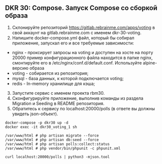 ## DKR 30: Compose. Запуск Compose со сборкой образа

1. Склонируйте репозиторий https://gitlab.rebrainme.com/apps/voting в свой аккаунт на gitlab.rebrainme.com с именем dkr-30-voting.
2. Напишите docker-compose.yml файл, который бы собирал приложение, запускал его и все требуемые зависимости:
* nginx - проксирует запросы на voting и доступен на хосте на порту 20000
пример конфигурационного файла находится в папке nginx, смонтируйте его в /etc/nginx/conf.d/default.conf.
Используйте alpine-версию образа
* voting - собирается из репозитория;
* mysql - база данных, к которой подключается voting;
* redis - In-memory хранилище для кэша;
3. Запустите сервис с именем проекта rbm30.
4. Сконфигурируйте приложение, выполнив команды из раздела Migration и Seeding в README репозитория.
5. Обратитесь к сервису по localhost:20000/polls (в ответе вы должны увидеть json-объект).

```
docker-compose -p dkr30 up -d
docker exec -it dkr30_voting_1 sh

/var/www/html # php artisan migrate --force
/var/www/html # php artisan db:seed --force
/var/www/html # php artisan polls:collect:status
/var/www/html # php vendor/bin/phpunit -c phpunit.xml

curl localhost:20000/polls | python3 -mjson.tool
```
